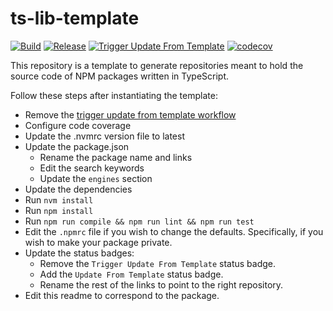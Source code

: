 # ts-lib-template
[![Build](https://github.com/infrastructure-blocks/ts-lib-template/actions/workflows/build.yml/badge.svg)](https://github.com/infrastructure-blocks/ts-lib-template/actions/workflows/build.yml)
[![Release](https://github.com/infrastructure-blocks/ts-lib-template/actions/workflows/release.yml/badge.svg)](https://github.com/infrastructure-blocks/ts-lib-template/actions/workflows/release.yml)
[![Trigger Update From Template](https://github.com/infrastructure-blocks/ts-lib-template/actions/workflows/trigger-update-from-template.yml/badge.svg)](https://github.com/infrastructure-blocks/ts-lib-template/actions/workflows/trigger-update-from-template.yml)
[![codecov](https://codecov.io/gh/infrastructure-blocks/ts-lib-template/graph/badge.svg?token=vyI1qM1EZg)](https://codecov.io/gh/infrastructure-blocks/ts-lib-template)

This repository is a template to generate repositories meant to hold the source code
of NPM packages written in TypeScript.

Follow these steps after instantiating the template:
- Remove the [trigger update from template workflow](.github/workflows/trigger-update-from-template.yml)
- Configure code coverage
- Update the .nvmrc version file to latest
- Update the package.json
  - Rename the package name and links
  - Edit the search keywords
  - Update the `engines` section
- Update the dependencies
- Run `nvm install`
- Run `npm install`
- Run `npm run compile && npm run lint && npm run test`
- Edit the `.npmrc` file if you wish to change the defaults. Specifically, if you wish to make your package private.
- Update the status badges:
  - Remove the `Trigger Update From Template` status badge.
  - Add the `Update From Template` status badge.
  - Rename the rest of the links to point to the right repository.
- Edit this readme to correspond to the package.
